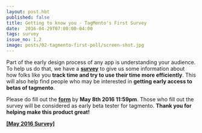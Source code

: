 ```yaml
---
layout: post.hbt
published: false
title: Getting to know you - TagMento's First Survey
date:  2016-04-29T07:00:00-04:00
tags: survey
issue_no: 1,2
image: posts/02-tagmento-first-poll/screen-shot.jpg
---
```

Part of the early design process of any app is understanding your audience. To help us do that, we have a **[survey](https://docs.google.com/forms/d/1Y9grfU5VheqcB0KOIAqRPTbabUi7U0qsuAVvGLUhsug/viewform)** to give us some information about how folks like you **track time and try to use their time more efficiently**. This will also help find people who may be interested in **getting early access to betas of tagmento**.

<a style="background-image: url(/assets/images/posts/02-tagmento-first-poll/screen-shot.jpg)" class="featured" href="https://docs.google.com/forms/d/1Y9grfU5VheqcB0KOIAqRPTbabUi7U0qsuAVvGLUhsug/viewform"></a>

Please do fill out the **[form](https://docs.google.com/forms/d/1Y9grfU5VheqcB0KOIAqRPTbabUi7U0qsuAVvGLUhsug/viewform)** by **May 8th 2016 11:59pm**. Those who fill out the survey will be considered as early beta tester for tagmento. **Thank you for helping make this product great!**

**[[May 2016 Survey]](https://docs.google.com/forms/d/1Y9grfU5VheqcB0KOIAqRPTbabUi7U0qsuAVvGLUhsug/viewform)** 